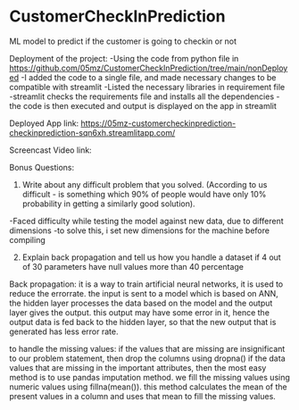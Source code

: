 # CustomerCheckInPrediction
ML model to predict if the customer is going to checkin or not

Deployment of the project:
-Using the code from python file in https://github.com/05mz/CustomerCheckInPrediction/tree/main/nonDeployed
-I added the code to a single file, and made necessary changes to be compatible with streamlit
-Listed the necessary libraries in requirement file
-streamlit checks the requirements file and installs all the dependencies
-the code is then executed and output is displayed on the app in streamlit

Deployed App link: https://05mz-customercheckinprediction-checkinprediction-sqn6xh.streamlitapp.com/

Screencast Video link: 

Bonus Questions:

1. Write about any difficult problem that you solved. (According to us difficult - is something which 90% of people would have only 10% probability in getting a similarly good solution). 

-Faced difficulty while testing the model against new data, due to different dimensions
-to solve this, i set new dimensions for the machine before compiling

2. Explain back propagation and tell us how you handle a dataset if 4 out of 30 parameters have null values more than 40 percentage

Back propagation: it is a way to train artificial neural networks, it is used to reduce the errorrate. the input is sent to a model which is based on ANN, the hidden layer processes the data based on the model and the output layer gives the output. this output may have some error in it, hence the output data is fed back to the hidden layer, so that the new output that is generated has less error rate.

to handle the missing values: if the values that are missing are insignificant to our problem statement, then drop the columns using dropna()
if the data values that are missing in the important attributes, then the most easy method is to use pandas imputation method. we fill the missing values using numeric values using fillna(mean()). this method calculates the mean of the present values in a column and uses that mean to fill the missing values.


